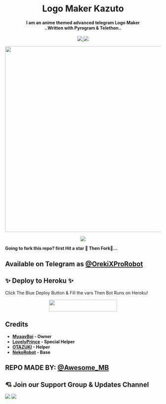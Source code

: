 <h1 align="center"><b>Logo Maker Kazuto</b></h1>

<h4 align="center">I am an anime themed advanced telegram Logo Maker<br> ..Written with Pyrogram & Telethon..</h4>
<p align='center'>
  <a href="https://www.python.org/" alt="made-with-python"> <img src="https://img.shields.io/badge/Made%20with-Python-1f425f.svg?style=flat-square&logo=python&color=green" /> </a>
  <a href="https://github.com/Awesome-Gtash/KazutologoBot/graphs/commit-activity" alt="Maintenance"> <img src="https://img.shields.io/badge/Maintained%3F-Yes-yellow.svg?style=flat-square" /> </a>
</p>

<p align="center"><a href="https://t.me/KazutoXLogo_bot"><img src="https://te.legra.ph/file/bf426ef1ca910801efbd3.jpg" width="600"></a></p>

<p align="center"><a href="https://pypi.org/project/Telethon/"> <img src="https://img.shields.io/pypi/v/telethon?color=silver&label=telethon&logo=python&logoColor=green&style=for-the-badge" /></a></p>


**Going to fork this repo? first Hit a star 💫 Then Fork🤞...**



## Available on Telegram as [@OrekiXProRobot](https://t.me/Orekixprorobot)

## ✨ Deploy to Heroku ✨

Click The Blue Deploy Button & Fill the vars Then Bot Runs on Heroku!
<p align="center"><a href="https://heroku.com/deploy?template=https://github.com/Awesome-Gtash/OrekiRobot-2"> <img src="https://img.shields.io/badge/Deploy%20To%20Heroku-blue?style=for-the-badge&logo=heroku" width="220" height="38.45"/></a></p>

## Credits
- **[MyaavBoi](https://github.com/Awesome-Gtash) - Owner**
- **[LovelyPrince](https://github.com/Awesome-Prince) - Special Helper**
- **[OTAZUKI](https://github.com/Otazuki004) - Helper**
- **[NekoRobot](https://github.com/Awesome-Prince/NekoRobot-3) - Base**

## REPO MADE BY: [@Awesome_MB](https://t.me/Awesome_MB)


## 💘 Join our Support Group & Updates Channel
<a href="https://t.me/Tiger_SupportChat"><img src="https://img.shields.io/badge/Support 💌-Telegram%20Group-red.svg?logo=telegram"></a>
<a href="https://t.me/Tiger_Updates"><img src="https://img.shields.io/badge/Updates 📣-Telegram%20Channel-red.svg?logo=telegram"></a>
